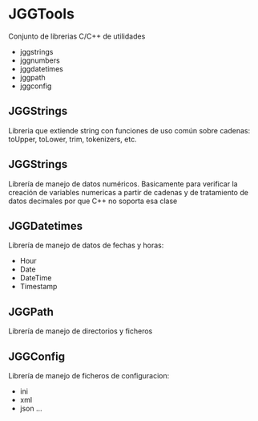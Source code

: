 # JGGTools

Conjunto de librerias C/C++ de utilidades

* jggstrings
* jggnumbers
* jggdatetimes
* jggpath
* jggconfig

## JGGStrings

Libreria que extiende string con funciones de uso común sobre cadenas: toUpper, toLower, trim, tokenizers, etc.

## JGGStrings

Librería de manejo de datos numéricos. Basicamente para verificar la creación de variables numericas a partir de cadenas y de tratamiento de datos decimales por que C++ no soporta esa clase

## JGGDatetimes

Librería de manejo de datos de fechas y horas:

- Hour
- Date
- DateTime
- Timestamp

## JGGPath

Librería de manejo de directorios y ficheros


## JGGConfig

Librería de manejo de ficheros de configuracion:

- ini
- xml
- json
...


